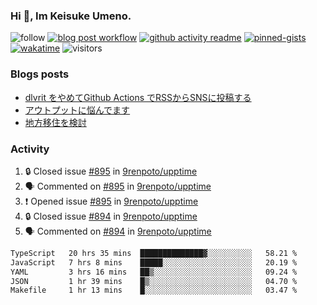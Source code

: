 ### Hi 👋, Im Keisuke Umeno.

<!--
**9renpoto/9renpoto** is a ✨ _special_ ✨ repository because its `README.md` (this file) appears on your GitHub profile.

Here are some ideas to get you started:

- 🔭 I’m currently working on ...
- 🌱 I’m currently learning ...
- 👯 I’m looking to collaborate on ...
- 🤔 I’m looking for help with ...
- 💬 Ask me about ...
- 📫 How to reach me: ...
- 😄 Pronouns: ...
- ⚡ Fun fact: ...
-->

![follow](https://img.shields.io/github/followers/9renpoto?label=Follow&style=social)
[![blog post workflow](https://github.com/9renpoto/9renpoto/actions/workflows/blog.yml/badge.svg)](https://github.com/9renpoto/9renpoto/actions/workflows/blog.yml)
[![github activity readme](https://github.com/9renpoto/9renpoto/actions/workflows/activity.yml/badge.svg)](https://github.com/9renpoto/9renpoto/actions/workflows/activity.yml)
[![pinned-gists](https://github.com/9renpoto/9renpoto/actions/workflows/pin-gist.yml/badge.svg)](https://github.com/9renpoto/9renpoto/actions/workflows/pin-gist.yml)
[![wakatime](https://github.com/9renpoto/9renpoto/actions/workflows/waka-readme-status.yml/badge.svg)](https://github.com/9renpoto/9renpoto/actions/workflows/waka-readme-status.yml)
![visitors](https://komarev.com/ghpvc/?username=9renpoto&label=Profile%20views&color=0e75b6&style=flat)

### Blogs posts

<!-- BLOG-POST-LIST:START -->
- [dlvrit をやめてGithub Actions でRSSからSNSに投稿する](https://9renpoto.win/entry/2023/11/12/dlvrit-to-gh-actions)
- [アウトプットに悩んでます](https://9renpoto.win/entry/2023/11/11/technology-to-limit-input)
- [地方移住を検討](https://9renpoto.win/entry/2023/09/09/migration-plan)
<!-- BLOG-POST-LIST:END -->

### Activity

<!--START_SECTION:activity-->
1. 🔒 Closed issue [#895](https://github.com/9renpoto/upptime/issues/895) in [9renpoto/upptime](https://github.com/9renpoto/upptime)
2. 🗣 Commented on [#895](https://github.com/9renpoto/upptime/issues/895#issuecomment-1822548620) in [9renpoto/upptime](https://github.com/9renpoto/upptime)
3. ❗ Opened issue [#895](https://github.com/9renpoto/upptime/issues/895) in [9renpoto/upptime](https://github.com/9renpoto/upptime)
4. 🔒 Closed issue [#894](https://github.com/9renpoto/upptime/issues/894) in [9renpoto/upptime](https://github.com/9renpoto/upptime)
5. 🗣 Commented on [#894](https://github.com/9renpoto/upptime/issues/894#issuecomment-1822107353) in [9renpoto/upptime](https://github.com/9renpoto/upptime)
<!--END_SECTION:activity-->

<!--START_SECTION:waka-->

```txt
TypeScript   20 hrs 35 mins  ██████████████▓░░░░░░░░░░   58.21 %
JavaScript   7 hrs 8 mins    █████░░░░░░░░░░░░░░░░░░░░   20.19 %
YAML         3 hrs 16 mins   ██▒░░░░░░░░░░░░░░░░░░░░░░   09.24 %
JSON         1 hr 39 mins    █▒░░░░░░░░░░░░░░░░░░░░░░░   04.70 %
Makefile     1 hr 13 mins    █░░░░░░░░░░░░░░░░░░░░░░░░   03.47 %
```

<!--END_SECTION:waka-->
